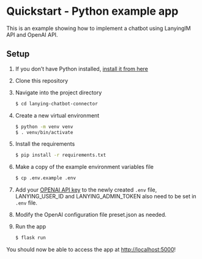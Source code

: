 # Quickstart - Python example app

This is an example showing how to implement a chatbot using LanyingIM API and OpenAI API.

## Setup

1. If you don’t have Python installed, [install it from here](https://www.python.org/downloads/)

2. Clone this repository

3. Navigate into the project directory

   ```bash
   $ cd lanying-chatbot-connector
   ```

4. Create a new virtual environment

   ```bash
   $ python -m venv venv
   $ . venv/bin/activate
   ```

5. Install the requirements

   ```bash
   $ pip install -r requirements.txt
   ```

6. Make a copy of the example environment variables file

   ```bash
   $ cp .env.example .env
   ```

7. Add your [OPENAI API key](https://beta.openai.com/account/api-keys) to the newly created `.env` file,
LANYING_USER_ID and LANYING_ADMIN_TOKEN also need to be set in `.env` file.

8. Modify the OpenAI configuration file preset.json as needed.

9. Run the app

   ```bash
   $ flask run
   ```

You should now be able to access the app at [http://localhost:5000](http://localhost:5000)! 
